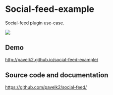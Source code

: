 # Social-feed-example

Social-feed plugin use-case.

![](http://habrastorage.org/files/286/85e/03e/28685e03ef2b4bdc8f7da551b339426e.png)

## Demo

http://pavelk2.github.io/social-feed-example/

## Source code and documentation

https://github.com/pavelk2/social-feed/